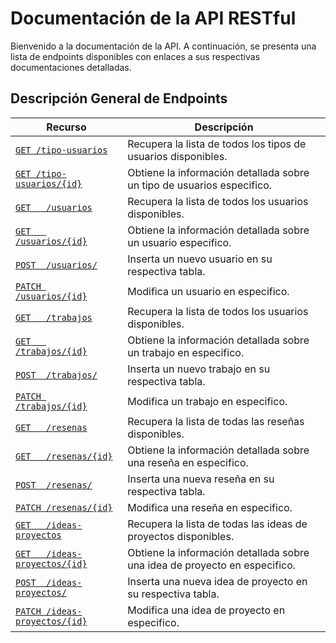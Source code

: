 # Documentación de la API RESTful
Bienvenido a la documentación de la API. A continuación, se presenta una lista de endpoints disponibles con enlaces a sus respectivas documentaciones detalladas.

## Descripción General de Endpoints
| Recurso                    | Descripción |
| -------------------------- | ----------- |
| [`GET /tipo-usuarios`](.\endpoints\get-tipo-usuarios.md)  | Recupera la lista de todos los tipos de usuarios disponibles.  |
| [`GET /tipo-usuarios/{id}`](.\endpoints\get-tipo-usuarios-id.md)  | Obtiene la información detallada sobre un tipo de usuarios especifico. |
| [`GET   /usuarios`](.\endpoints\get-usuarios.md)  | Recupera la lista de todos los usuarios disponibles.   |
| [`GET   /usuarios/{id}`](.\endpoints\get-usuarios-id.md)  | Obtiene la información detallada sobre un usuario especifico.  |
| [`POST  /usuarios/`](.\endpoints\post-usuarios.md)    | Inserta un nuevo usuario en su respectiva tabla.   |
| [`PATCH /usuarios/{id}`](.\endpoints\patch-usuarios-id.md)    | Modifica un usuario en especifico. |
| [`GET   /trabajos`](.\endpoints\get-trabajos.md)  | Recupera la lista de todos los usuarios disponibles. |
| [`GET   /trabajos/{id}`](.\endpoints\get-trabajos-id.md)  | Obtiene la información detallada sobre un trabajo en especifico.   |
| [`POST  /trabajos/`](.\endpoints\post-trabajos.md)    | Inserta un nuevo trabajo en su respectiva tabla.   |
| [`PATCH /trabajos/{id}`](.\endpoints\patch-trabajos-id.md)    | Modifica un trabajo en especifico. |
| [`GET   /resenas`](.\endpoints\get-resenas.md)    | Recupera la lista de todas las reseñas disponibles.    |
| [`GET   /resenas/{id}`](.\endpoints\get-resenas-id.md)    | Obtiene la información detallada sobre una reseña en especifico.   |
| [`POST  /resenas/`](.\endpoints\post-resenas.md)  | Inserta una nueva reseña en su respectiva tabla.   |
| [`PATCH /resenas/{id}`](.\endpoints\patch-resenas-id.md)  | Modifica una reseña en especifico. |
| [`GET   /ideas-proyectos`](.\endpoints\get-ideas-proyectos.md)    | Recupera la lista de todas las ideas de proyectos disponibles. | 
| [`GET   /ideas-proyectos/{id}`](.\endpoints\get-ideas-proyectos-id.md)    | Obtiene la información detallada sobre una idea de proyecto en especifico. |
| [`POST  /ideas-proyectos/`](.\endpoints\post-ideas-proyectos.md)  | Inserta una nueva idea de proyecto en su respectiva tabla. |
| [`PATCH /ideas-proyectos/{id}`](.\endpoints\patch-ideas-proyectos-id.md)  | Modifica una idea de proyecto en especifico.   |